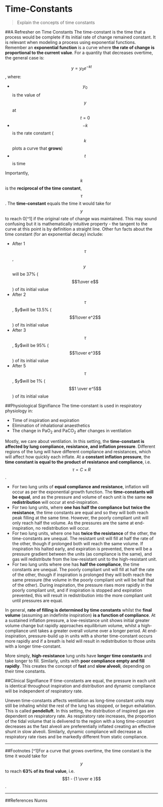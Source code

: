 # Time-Constants
> Explain the concepts of time constants

##A Refresher on Time Constants
The time-constant is the time that a process would be complete if its initial rate of change remained constant. It is relevant when modeling a process using exponential functions. Remember an **exponential function** is a curve where **the rate of change is proportional to the current value**. For a quantity that decreases overtime, the general case is:

$$ y = y_0e^{-kt} $$, where:
* $$y_0$$ is the value of $$y$$ at $$t=0$$
* $$-k$$ is the rate constant ($$k$$ plots a curve that **grows**)
* $$t$$ is time

Importantly, $$k$$ is the **reciprocal of the time constant**, $$\tau$$. The **time-constant** equals the time it would take for $$y$$ to reach 0[^1] if the original rate of change was maintained. This may sound confusing but it is mathematically intuitive property - the tangent to the curve at this point is by definition a straight line. Other fun facts about the time constant (for an exponential decay) include:
* After 1 $$\tau$$, $$y \ $$will be 37% ($$1\over e$$) of its initial value
* After 2 $$\tau$$, $$y \$$will be 13.5% ($$1\over e^2$$) of its initial value
* After 3 $$\tau$$, $$y \$$will be 95% ($$1\over e^3$$) of its initial value
* After 5 $$\tau$$, $$y \$$will be 1% ($$1 \over e^5$$) of its initial value

##Physiological Signifiance
The time-constant is used in respiratory physiology in:
* Time of inspiration and expiration
* Elimination of inhalational anaesthetics
* The change in PaO<sub>2</sub> and PaCO<sub>2</sub> after changes in ventilation

Mostly, we care about ventilation. In this setting, the **time-constant is affected by lung compliance, resistance, and inflation pressure**. Different regions of the lung will have different compliance and resistances, which will affect how quickly each inflate. At a **constant inflation pressure**, the **time constant is equal to the product of resistance and compliance**, i.e. $$ \tau = C \times R $$.

* For two lung units of **equal compliance and resistance**, inflation will occur as per the exponential growth function. The **time-constants will be equal**, and as the pressure and volume of each unit is the same **no redistribution** will occur at end-inspiration.
* For two lung units, where **one has half the compliance but twice the resistance**, the time constants are equal and so they will both reach peak filling at the same time. However, the poorly compliant unit will only reach half the volume. As the pressures are the same at end-inspiration, no redistribution will occur.
* For two lung units, where one has **twice the resistance** of the other, the time-constants are unequal. The resistant unit will fill at half the rate of the other, though if prolonged both will reach the same volume. If inspiration his halted early, and expiration is prevented, there will be a pressure gradient between the units (as compliance is the same), and gas will redistribute from the low-resistant unit to the high-resistant unit.
* For two lung units where one has **half the compliance**, the time constants are unequal. The poorly compliant unit will fill at half the rate of the other, though if inspiration is prolonged they will both reach the same pressure (the volume in the poorly compliant unit will be half that of the other). During inspiration, the pressure rises more rapidly in the poorly compliant unit, and if inspiration is stopped and expiration prevented, this will result in redistribution into the more compliant unit until pressures are equal.

In general, **rate of filling is determined by time constants** whilst the **final volume** (assuming an indefinite inspiration) **is a function of compliance**. At a sustained inflation pressure, a low-resistance unit shows initial greater volume change but rapidly approaches equilibrium volume, whilst a high-compliance unit takes a greater overall volume over a longer period. At end-inspiration, pressure-build up in units with a shorter time-constant occurs more rapidly and if a breath is held will result in redistribution to those units with a longer time-constant.

More simply, **high-resistance** lung units have **longer time constants** and take longer to fill. Similarly, units with **poor compliance empty and fill rapidly**. This creates the concept of **fast** and **slow alveoli**, depending on their time constants. 

##Clinical Signifiance
If time-constants are equal, the pressure in each unit is identical throughout inspiration and distribution and dynamic compliance will be independent of respiratory rate.

Uneven time-constants affects ventilation as long-time constant units may still be inhaling whilst the rest of the lung has stopped, or begun exhalation. This is called **pendelluft**. In this setting, the distribution of inspired gas are dependent on respiratory rate. As respiratory rate increases, the proportion of the tidal volume that is delivered to the region with a long time-constant decreases as the fast alveoli are preferentially inflated creating an effective shunt in slow alveoli. Similarly, dynamic compliance will decrease as respiratory rate rises and be markedly different from static compliance.

---
##Footnotes
[^1]For a curve that grows overtime, the time constant is the time it would take for $$y$$ to reach **63% of its final value**, i.e. $$1 - {1 \over e }$$.

---
##References
Nunns